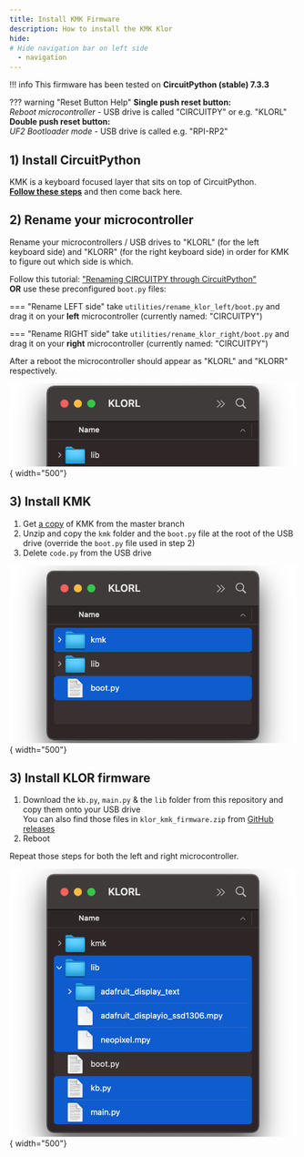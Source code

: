 ```yaml
---
title: Install KMK Firmware
description: How to install the KMK Klor 
hide:
# Hide navigation bar on left side
  - navigation
---
```


!!! info
    This firmware has been tested on **CircuitPython (stable) 7.3.3**

??? warning "Reset Button Help"
    **Single push reset button:**  
    *Reboot microcontroller* - USB drive is called "CIRCUITPY" or e.g. "KLORL"  
    **Double push reset button:**  
    *UF2 Bootloader mode* - USB drive is called e.g. "RPI-RP2"

## 1) Install CircuitPython

KMK is a keyboard focused layer that sits on top of CircuitPython.  
[**Follow these steps**](https://learn.adafruit.com/welcome-to-circuitpython/installing-circuitpython) and then come back here.

<!-- ![Image title](images/circuitpy_drive.png){ width="500"} -->

## 2) Rename your microcontroller
Rename your microcontrollers / USB drives to "KLORL" (for the left keyboard side) and "KLORR" (for the right keyboard side) in order for KMK to figure out which side is which. 


Follow this tutorial: ["Renaming CIRCUITPY through CircuitPython"](https://learn.adafruit.com/welcome-to-circuitpython/renaming-circuitpy#renaming-circuitpy-through-circuitpython-3014813)  
**OR** use these preconfigured `boot.py` files:

=== "Rename LEFT side"
    take `utilities/rename_klor_left/boot.py` and drag it on your **left** microcontroller (currently named: "CIRCUITPY") 

=== "Rename RIGHT side"
    take `utilities/rename_klor_right/boot.py` and drag it on your **right** microcontroller (currently named: "CIRCUITPY")

After a reboot the microcontroller should appear as "KLORL" and "KLORR" respectively.

![Image title](images/klorl_drive.png){ width="500"}

## 3) Install KMK 
1. Get [a copy](https://github.com/KMKfw/kmk_firmware/archive/refs/heads/master.zip) of KMK from the master branch 
2. Unzip and copy the `kmk` folder and the `boot.py` file at the root of the USB drive (override the `boot.py` file used in step 2)
3. Delete `code.py` from the USB drive

![Image title](images/install_kmk_drive.png){ width="500"}

## 3) Install KLOR firmware
1. Download the `kb.py`, `main.py` & the `lib` folder from this repository and copy them onto your USB drive  
You can also find those files in `klor_kmk_firmware.zip` from [GitHub releases](https://github.com/moritz-john/kmk-config-klor/releases)
2. Reboot

Repeat those steps for both the left and right microcontroller.

![Image title](images/install_klor_firmware_drive.png){ width="500"}
